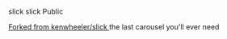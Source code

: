 slick
slick
Public

[Forked from kenwheeler/slick
](https://nextdoor.com/choose_address/)
the last carousel you'll ever need 
